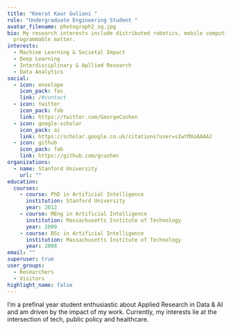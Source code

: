 ```yaml
---
title: "Keerat Kaur Guliani "
role: "Undergraduate Engineering Student "
avatar_filename: photograph2_sq.jpg
bio: My research interests include distributed robotics, mobile computing and
  programmable matter.
interests:
  - Machine Learning & Societal Impact
  - Deep Learning
  - Interdisciplinary & Apllied Research
  - Data Analytics
social:
  - icon: envelope
    icon_pack: fas
    link: /#contact
  - icon: twitter
    icon_pack: fab
    link: https://twitter.com/GeorgeCushen
  - icon: google-scholar
    icon_pack: ai
    link: https://scholar.google.co.uk/citations?user=sIwtMXoAAAAJ
  - icon: github
    icon_pack: fab
    link: https://github.com/gcushen
organizations:
  - name: Stanford University
    url: ""
education:
  courses:
    - course: PhD in Artificial Intelligence
      institution: Stanford University
      year: 2012
    - course: MEng in Artificial Intelligence
      institution: Massachusetts Institute of Technology
      year: 2009
    - course: BSc in Artificial Intelligence
      institution: Massachusetts Institute of Technology
      year: 2008
email: ""
superuser: true
user_groups:
  - Researchers
  - Visitors
highlight_name: false
---
```

I’m a prefinal year student enthusiastic about Applied Research in Data & AI and am driven by the impact of my work. Currently, my interests lie at the intersection of tech, public policy and healthcare.